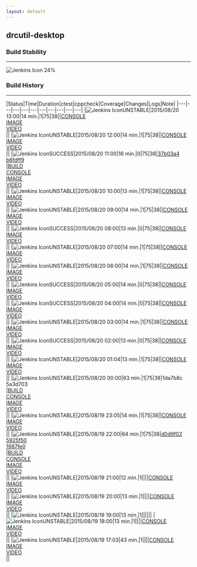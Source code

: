 ```yaml
---
layout: default
---
```

## drcutil-desktop
### Build Stability
___
![Jenkins Icon](http://jenkinshrg.github.io/images/48x48/health-20to39.png)
24%
  
### Build History
___
|Status|Time|Duration|<span class='badge'>ctest</span>|<span class='badge'>cppcheck</span>|Coverage|Changes|Logs|Note|
|---|---|---|---|---|---|---|---|---|---|
|![Jenkins Icon](http://jenkinshrg.github.io/images/24x24/yellow.png)UNSTABLE|2015/08/20 13:00|14 min.|1|75|38||[CONSOLE](https://drive.google.com/file/d/0B54sHwaxmuM4VmN1NGpWQ3ZMcE0/view?usp=drivesdk)<br>[IMAGE](https://drive.google.com/file/d/0B54sHwaxmuM4cVJwOEZsMlJzcDQ/view?usp=drivesdk)<br>[VIDEO](https://drive.google.com/file/d/0B54sHwaxmuM4c3VoY3hWcThkdjQ/view?usp=drivesdk)<br>||
|![Jenkins Icon](http://jenkinshrg.github.io/images/24x24/yellow.png)UNSTABLE|2015/08/20 12:00|14 min.|1|75|38||[CONSOLE](https://drive.google.com/file/d/0B54sHwaxmuM4clFtUE43aWJDVjQ/view?usp=drivesdk)<br>[IMAGE](https://drive.google.com/file/d/0B54sHwaxmuM4b3llQ1dKd0p3THc/view?usp=drivesdk)<br>[VIDEO](https://drive.google.com/file/d/0B54sHwaxmuM4UjhwX1Zxd3hqWjg/view?usp=drivesdk)<br>||
|![Jenkins Icon](http://jenkinshrg.github.io/images/24x24/blue.png)SUCCESS|2015/08/20 11:00|16 min.|0|75|38|[37b03a4](https://github.com/jrl-umi3218/hmc2/commit/37b03a4)<br>[b6fdff9](https://github.com/jrl-umi3218/hrpsys-humanoid/commit/b6fdff9)<br>|[BUILD](https://drive.google.com/file/d/0B54sHwaxmuM4UHBkZklSbTl0Rjg/view?usp=drivesdk)<br>[CONSOLE](https://drive.google.com/file/d/0B54sHwaxmuM4NmZ5Q0RITWJiTUk/view?usp=drivesdk)<br>[IMAGE](https://drive.google.com/file/d/0B54sHwaxmuM4M1ZkZ3RabHBwWms/view?usp=drivesdk)<br>[VIDEO](https://drive.google.com/file/d/0B54sHwaxmuM4RjJMRkVIQWwtMUE/view?usp=drivesdk)<br>||
|![Jenkins Icon](http://jenkinshrg.github.io/images/24x24/yellow.png)UNSTABLE|2015/08/20 10:00|13 min.|1|75|38||[CONSOLE](https://drive.google.com/file/d/0B54sHwaxmuM4a3hYNERPcnVyRzg/view?usp=drivesdk)<br>[IMAGE](https://drive.google.com/file/d/0B54sHwaxmuM4X1JCUjNXX1N0Tlk/view?usp=drivesdk)<br>[VIDEO](https://drive.google.com/file/d/0B54sHwaxmuM4OHI3MUtBZzgzMGs/view?usp=drivesdk)<br>||
|![Jenkins Icon](http://jenkinshrg.github.io/images/24x24/yellow.png)UNSTABLE|2015/08/20 09:00|14 min.|1|75|38||[CONSOLE](https://drive.google.com/file/d/0B54sHwaxmuM4V18wdDRoZGxFYW8/view?usp=drivesdk)<br>[IMAGE](https://drive.google.com/file/d/0B54sHwaxmuM4MG5pb09fbkpCbFk/view?usp=drivesdk)<br>[VIDEO](https://drive.google.com/file/d/0B54sHwaxmuM4bU5aRHVSSlJhcVE/view?usp=drivesdk)<br>||
|![Jenkins Icon](http://jenkinshrg.github.io/images/24x24/blue.png)SUCCESS|2015/08/20 08:00|13 min.|0|75|38||[CONSOLE](https://drive.google.com/file/d/0B54sHwaxmuM4MTNrQmI2R3JSUmc/view?usp=drivesdk)<br>[IMAGE](https://drive.google.com/file/d/0B54sHwaxmuM4aHUxQkJTeTlxcW8/view?usp=drivesdk)<br>[VIDEO](https://drive.google.com/file/d/0B54sHwaxmuM4V0JnaU9sRjJDN28/view?usp=drivesdk)<br>||
|![Jenkins Icon](http://jenkinshrg.github.io/images/24x24/yellow.png)UNSTABLE|2015/08/20 07:00|14 min.|1|75|38||[CONSOLE](https://drive.google.com/file/d/0B54sHwaxmuM4QnYxUkxxRTRSM2s/view?usp=drivesdk)<br>[IMAGE](https://drive.google.com/file/d/0B54sHwaxmuM4X2o3YWdNam1QaGM/view?usp=drivesdk)<br>[VIDEO](https://drive.google.com/file/d/0B54sHwaxmuM4T0RISFBVX1JGRDg/view?usp=drivesdk)<br>||
|![Jenkins Icon](http://jenkinshrg.github.io/images/24x24/yellow.png)UNSTABLE|2015/08/20 06:00|14 min.|1|75|38||[CONSOLE](https://drive.google.com/file/d/0B54sHwaxmuM4ajFHa1c4dzdmYXM/view?usp=drivesdk)<br>[IMAGE](https://drive.google.com/file/d/0B54sHwaxmuM4aU1ScTZPdE9kRnM/view?usp=drivesdk)<br>[VIDEO](https://drive.google.com/file/d/0B54sHwaxmuM4a0xRRzhValpzd3c/view?usp=drivesdk)<br>||
|![Jenkins Icon](http://jenkinshrg.github.io/images/24x24/blue.png)SUCCESS|2015/08/20 05:00|14 min.|0|75|38||[CONSOLE](https://drive.google.com/file/d/0B54sHwaxmuM4b2tLckY2SndqT0E/view?usp=drivesdk)<br>[IMAGE](https://drive.google.com/file/d/0B54sHwaxmuM4Zjc0MWRPeXlpdDg/view?usp=drivesdk)<br>[VIDEO](https://drive.google.com/file/d/0B54sHwaxmuM4cGtWMXdzcmdVZG8/view?usp=drivesdk)<br>||
|![Jenkins Icon](http://jenkinshrg.github.io/images/24x24/blue.png)SUCCESS|2015/08/20 04:00|14 min.|0|75|38||[CONSOLE](https://drive.google.com/file/d/0B54sHwaxmuM4UHhkY1djNzhSSGs/view?usp=drivesdk)<br>[IMAGE](https://drive.google.com/file/d/0B54sHwaxmuM4QVFCeW8wb05LcTg/view?usp=drivesdk)<br>[VIDEO](https://drive.google.com/file/d/0B54sHwaxmuM4RnB0bWNGNG9EVFE/view?usp=drivesdk)<br>||
|![Jenkins Icon](http://jenkinshrg.github.io/images/24x24/yellow.png)UNSTABLE|2015/08/20 03:00|14 min.|1|75|38||[CONSOLE](https://drive.google.com/file/d/0B54sHwaxmuM4N25HaDgzNjRYQlE/view?usp=drivesdk)<br>[IMAGE](https://drive.google.com/file/d/0B54sHwaxmuM4amY4REpRYlZiTms/view?usp=drivesdk)<br>[VIDEO](https://drive.google.com/file/d/0B54sHwaxmuM4bkFYb0hIX0N0Umc/view?usp=drivesdk)<br>||
|![Jenkins Icon](http://jenkinshrg.github.io/images/24x24/blue.png)SUCCESS|2015/08/20 02:00|13 min.|0|75|38||[CONSOLE](https://drive.google.com/file/d/0B54sHwaxmuM4bW01QllKWFRpUEE/view?usp=drivesdk)<br>[IMAGE](https://drive.google.com/file/d/0B54sHwaxmuM4Sm5DOGpmZEtqdms/view?usp=drivesdk)<br>[VIDEO](https://drive.google.com/file/d/0B54sHwaxmuM4cEdxanpsbGRad3c/view?usp=drivesdk)<br>||
|![Jenkins Icon](http://jenkinshrg.github.io/images/24x24/yellow.png)UNSTABLE|2015/08/20 01:04|13 min.|1|75|38||[CONSOLE](https://drive.google.com/file/d/0B54sHwaxmuM4dnh0cUZVMzdxbWs/view?usp=drivesdk)<br>[IMAGE](https://drive.google.com/file/d/0B54sHwaxmuM4aXloSjVwWVU0ZVk/view?usp=drivesdk)<br>[VIDEO](https://drive.google.com/file/d/0B54sHwaxmuM4eTVQMEZ1R3NkUVU/view?usp=drivesdk)<br>||
|![Jenkins Icon](http://jenkinshrg.github.io/images/24x24/yellow.png)UNSTABLE|2015/08/20 00:00|63 min.|1|75|38|1da7b8c<br>5a3d703<br>|[BUILD](https://drive.google.com/file/d/0B54sHwaxmuM4V1V1aFduYVJBclU/view?usp=drivesdk)<br>[CONSOLE](https://drive.google.com/file/d/0B54sHwaxmuM4NEh4YWp2MVd0VWc/view?usp=drivesdk)<br>[IMAGE](https://drive.google.com/file/d/0B54sHwaxmuM4RHRTRVFVMzRHbkE/view?usp=drivesdk)<br>[VIDEO](https://drive.google.com/file/d/0B54sHwaxmuM4anRYWEZ2Wkhibnc/view?usp=drivesdk)<br>||
|![Jenkins Icon](http://jenkinshrg.github.io/images/24x24/yellow.png)UNSTABLE|2015/08/19 23:05|14 min.|1|75|38||[CONSOLE](https://drive.google.com/file/d/0B54sHwaxmuM4MU1fd3ZHTDQ4aVk/view?usp=drivesdk)<br>[IMAGE](https://drive.google.com/file/d/0B54sHwaxmuM4Yzg5SGFtT0MwSFk/view?usp=drivesdk)<br>[VIDEO](https://drive.google.com/file/d/0B54sHwaxmuM4aTZQaUVWWF9jT00/view?usp=drivesdk)<br>||
|![Jenkins Icon](http://jenkinshrg.github.io/images/24x24/yellow.png)UNSTABLE|2015/08/19 22:00|64 min.|1|75|38|[d0d9f02](https://github.com/fkanehiro/hrpsys-base/commit/d0d9f02)<br>[5925f50](https://github.com/fkanehiro/hrpsys-base/commit/5925f50)<br>[1987fe0](https://github.com/fkanehiro/hrpsys-base/commit/1987fe0)<br>|[BUILD](https://drive.google.com/file/d/0B54sHwaxmuM4bkp4bG5ybU5lS0U/view?usp=drivesdk)<br>[CONSOLE](https://drive.google.com/file/d/0B54sHwaxmuM4dU54UTJfVkVEQzA/view?usp=drivesdk)<br>[IMAGE](https://drive.google.com/file/d/0B54sHwaxmuM4X0Y3TmR6MHdnU2s/view?usp=drivesdk)<br>[VIDEO](https://drive.google.com/file/d/0B54sHwaxmuM4eE9xbmJxN0RLd0E/view?usp=drivesdk)<br>||
|![Jenkins Icon](http://jenkinshrg.github.io/images/24x24/yellow.png)UNSTABLE|2015/08/19 21:00|12 min.|1||||[CONSOLE](https://drive.google.com/file/d/0B54sHwaxmuM4bm5GNkJwWGZlV2c/view?usp=drivesdk)<br>[IMAGE](https://drive.google.com/file/d/0B54sHwaxmuM4Q1NVODU4QV81b2s/view?usp=drivesdk)<br>[VIDEO](https://drive.google.com/file/d/0B54sHwaxmuM4NHNJQUNXVHBoSGs/view?usp=drivesdk)<br>||
|![Jenkins Icon](http://jenkinshrg.github.io/images/24x24/yellow.png)UNSTABLE|2015/08/19 20:00|13 min.|1||||[CONSOLE](https://drive.google.com/file/d/0B54sHwaxmuM4NUVZZGlEYTRtQWs/view?usp=drivesdk)<br>[IMAGE](https://drive.google.com/file/d/0B54sHwaxmuM4UzBpSEQzV2lsWUk/view?usp=drivesdk)<br>[VIDEO](https://drive.google.com/file/d/0B54sHwaxmuM4aWVPbjM0Q0drVjA/view?usp=drivesdk)<br>||
|![Jenkins Icon](http://jenkinshrg.github.io/images/24x24/yellow.png)UNSTABLE|2015/08/19 19:00|13 min.|1||||||
|![Jenkins Icon](http://jenkinshrg.github.io/images/24x24/yellow.png)UNSTABLE|2015/08/19 18:00|13 min.|1||||[CONSOLE](https://drive.google.com/file/d/0B54sHwaxmuM4R2JVRF83NG56b2c/view?usp=drivesdk)<br>[IMAGE](https://drive.google.com/file/d/0B54sHwaxmuM4cG1NTTRseFZBOUE/view?usp=drivesdk)<br>[VIDEO](https://drive.google.com/file/d/0B54sHwaxmuM4NzYwN1FCSGNLdFk/view?usp=drivesdk)<br>||
|![Jenkins Icon](http://jenkinshrg.github.io/images/24x24/yellow.png)UNSTABLE|2015/08/19 17:03|43 min.|1||||[CONSOLE](https://drive.google.com/file/d/0B54sHwaxmuM4VmNWNV91REhSdWc/view?usp=drivesdk)<br>[IMAGE](https://drive.google.com/file/d/0B54sHwaxmuM4UHlGM0xUZnd6YmM/view?usp=drivesdk)<br>[VIDEO](https://drive.google.com/file/d/0B54sHwaxmuM4ejgxTi1YTlMyZzg/view?usp=drivesdk)<br>||
